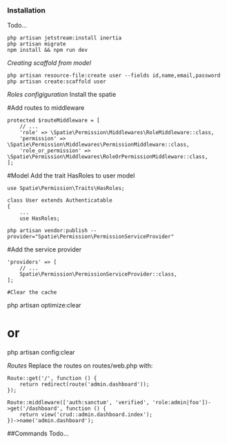 ### Installation
Todo...
```
php artisan jetstream:install inertia
php artisan migrate
npm install && npm run dev
```

*Creating scaffold from model*
```
php artisan resource-file:create user --fields id,name,email,password
php artisan create:scaffold user
```

*Roles configiguration*
Install the spatie

#Add routes to middleware
```
protected $routeMiddleware = [
    // ...
    'role' => \Spatie\Permission\Middlewares\RoleMiddleware::class,
    'permission' => \Spatie\Permission\Middlewares\PermissionMiddleware::class,
    'role_or_permission' => \Spatie\Permission\Middlewares\RoleOrPermissionMiddleware::class,
];
```

#Model
Add the trait HasRoles to user model
```
use Spatie\Permission\Traits\HasRoles;

class User extends Authenticatable
{
    ...
    use HasRoles;
```


```
php artisan vendor:publish --provider="Spatie\Permission\PermissionServiceProvider"
```

#Add the service provider
```
'providers' => [
    // ...
    Spatie\Permission\PermissionServiceProvider::class,
];

#Clear the cache
```
 php artisan optimize:clear
 # or
 php artisan config:clear

*Routes*
Replace the routes on routes/web.php with:
```
Route::get('/', function () {
    return redirect(route('admin.dashboard'));
});

Route::middleware(['auth:sanctum', 'verified', 'role:admin|foo'])->get('/dashboard', function () {
    return view('crud::admin.dashboard.index');
})->name('admin.dashboard');
```


##Commands
Todo...
